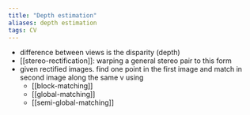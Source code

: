 ```yaml
---
title: "Depth estimation"
aliases: depth estimation
tags: CV
---
```


- difference between views is the disparity (depth)
- [[stereo-rectification]]: warping a general stereo pair to this form
- given rectified images. find one point in the first image and match in second image along the same v using
	- [[block-matching]]
	- [[global-matching]]
	- [[semi-global-matching]]